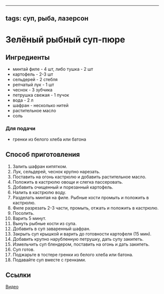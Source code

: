 ----
tags: суп, рыба, лазерсон
----
# Зелёный рыбный суп-пюре

## Ингредиенты
- минтай филе - 4 шт, либо тушка - 2 шт  
- картофель - 2-3 шт
- сельдерей - 2 стебля
- репчатый лук - 1 шт
- чеснок - 3 зубчика
- петрушка свежая - 1 пучок
- вода - 2 л
- шафран - несколько нитей
- растительное масло
- соль
### Для подачи
- гренки из белого хлеба или батона

## Способ приготовления
1. Залить шафран кипятком.
2. Лук, сельдерей, чеснок крупно нарезать.
3. Поставить на огонь кастрюлю и добавить растительное масло.
4. Положить в кастрюлю овощи и слегка пассеровать.
5. Добавить очищенный и порезанный картофель.
6. Налить в кастрюлю воду.
7. Разделать минтая на филе. Рыбные кости промыть и положить в кастрюлю.
8. Филе разрезать 2-3 части, промыть, отжать и положить в кастрюлю.
9. Посолить.
10. Варить 5 минут.
11. Вынуть рыбные кости из супа.
12. Добавить в суп заваренный шафран.
13. Закрыть суп крышкой и варить до готовности картофеля (15 мин).
14. Добавить крупно нарубленную петрушку, дать супу закипеть.
15. Измельчить суп блендером, поставить на огонь и дать закипеть.
16. Суп готов.
17. Поджарьте в тостере гренки из белого хлеба или батона.
18. Подавайте суп вместе с гренками. 

## Ссылки
[Видео](https://www.youtube.com/watch?v=_rE85LE6cmk)
